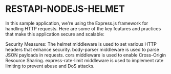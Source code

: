 # RESTAPI-NODEJS-HELMET
In this sample application, we're using the Express.js framework for handling HTTP requests. Here are some of the key features and practices that make this application secure and scalable:

Security Measures:
The helmet middleware is used to set various HTTP headers that enhance security.
body-parser middleware is used to parse JSON payloads in requests.
cors middleware is used to enable Cross-Origin Resource Sharing.
express-rate-limit middleware is used to implement rate limiting to prevent abuse and DoS attacks.
